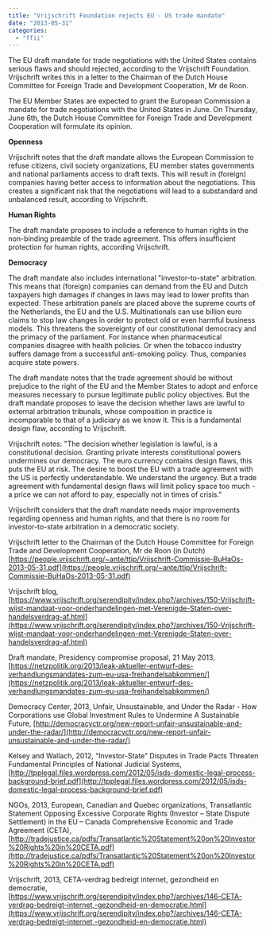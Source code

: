 ```yaml
---
title: "Vrijschrift Foundation rejects EU - US trade mandate"
date: "2013-05-31"
categories: 
  - "ffii"
---
```


The EU draft mandate for trade negotiations with the United States contains serious flaws and should rejected, according to the Vrijschrift Foundation. Vrijschrift writes this in a letter to the Chairman of the Dutch House Committee for Foreign Trade and Development Cooperation, Mr de Roon.

The EU Member States are expected to grant the European Commission a mandate for trade negotiations with the United States in June. On Thursday, June 6th, the Dutch House Committee for Foreign Trade and Development Cooperation will formulate its opinion.

**Openness**

Vrijschrift notes that the draft mandate allows the European Commission to refuse citizens, civil society organizations, EU member states governments and national parliaments access to draft texts. This will result in (foreign) companies having better access to information about the negotiations. This creates a significant risk that the negotiations will lead to a substandard and unbalanced result, according to Vrijschrift.

**Human Rights**

The draft mandate proposes to include a reference to human rights in the non-binding preamble of the trade agreement. This offers insufficient protection for human rights, according Vrijschrift.

**Democracy**

The draft mandate also includes international "investor-to-state" arbitration. This means that (foreign) companies can demand from the EU and Dutch taxpayers high damages if changes in laws may lead to lower profits than expected. These arbitration panels are placed above the supreme courts of the Netherlands, the EU and the U.S. Multinationals can use billion euro claims to stop law changes in order to protect old or even harmful business models. This threatens the sovereignty of our constitutional democracy and the primacy of the parliament. For instance when pharmaceutical companies disagree with health policies. Or when the tobacco industry suffers damage from a successful anti-smoking policy. Thus, companies acquire state powers.

The draft mandate notes that the trade agreement should be without prejudice to the right of the EU and the Member States to adopt and enforce measures necessary to pursue legitimate public policy objectives. But the draft mandate proposes to leave the decision whether laws are lawful to external arbitration tribunals, whose composition in practice is incomparable to that of a judiciary as we know it. This is a fundamental design flaw, according to Vrijschrift.

Vrijschrift notes: "The decision whether legislation is lawful, is a constitutional decision. Granting private interests constitutional powers undermines our democracy. The euro currency contains design flaws, this puts the EU at risk. The desire to boost the EU with a trade agreement with the US is perfectly understandable. We understand the urgency. But a trade agreement with fundamental design flaws will limit policy space too much - a price we can not afford to pay, especially not in times of crisis."

Vrijschrift considers that the draft mandate needs major improvements regarding openness and human rights, and that there is no room for investor-to-state arbitration in a democratic society.

Vrijschrift letter to the Chairman of the Dutch House Committee for Foreign Trade and Development Cooperation, Mr de Roon (in Dutch) [https://people.vrijschrift.org/~ante/ttip/Vrijschrift-Commissie-BuHaOs-2013-05-31.pdf](https://people.vrijschrift.org/~ante/ttip/Vrijschrift-Commissie-BuHaOs-2013-05-31.pdf)

Vrijschrift blog, [https://www.vrijschrift.org/serendipity/index.php?/archives/150-Vrijschrift-wijst-mandaat-voor-onderhandelingen-met-Verenigde-Staten-over-handelsverdrag-af.html](https://www.vrijschrift.org/serendipity/index.php?/archives/150-Vrijschrift-wijst-mandaat-voor-onderhandelingen-met-Verenigde-Staten-over-handelsverdrag-af.html)

Draft mandate, Presidency compromise proposal, 21 May 2013, [https://netzpolitik.org/2013/leak-aktueller-entwurf-des-verhandlungsmandates-zum-eu-usa-freihandelsabkommen/](https://netzpolitik.org/2013/leak-aktueller-entwurf-des-verhandlungsmandates-zum-eu-usa-freihandelsabkommen/)

Democracy Center, 2013, Unfair, Unsustainable, and Under the Radar - How Corporations use Global Investment Rules to Undermine A Sustainable Future, [http://democracyctr.org/new-report-unfair-unsustainable-and-under-the-radar/](http://democracyctr.org/new-report-unfair-unsustainable-and-under-the-radar/)

Kelsey and Wallach, 2012, “Investor-State” Disputes in Trade Pacts Threaten Fundamental Principles of National Judicial Systems, [http://tpplegal.files.wordpress.com/2012/05/isds-domestic-legal-process-background-brief.pdf](http://tpplegal.files.wordpress.com/2012/05/isds-domestic-legal-process-background-brief.pdf)

NGOs, 2013, European, Canadian and Quebec organizations, Transatlantic Statement Opposing Excessive Corporate Rights (Investor – State Dispute Settlement) in the EU – Canada Comprehensive Economic and Trade Agreement (CETA), [http://tradejustice.ca/pdfs/Transatlantic%20Statement%20on%20Investor%20Rights%20in%20CETA.pdf](http://tradejustice.ca/pdfs/Transatlantic%20Statement%20on%20Investor%20Rights%20in%20CETA.pdf)

Vrijschrift, 2013, CETA-verdrag bedreigt internet, gezondheid en democratie, [https://www.vrijschrift.org/serendipity/index.php?/archives/146-CETA-verdrag-bedreigt-internet,-gezondheid-en-democratie.html](https://www.vrijschrift.org/serendipity/index.php?/archives/146-CETA-verdrag-bedreigt-internet,-gezondheid-en-democratie.html)
